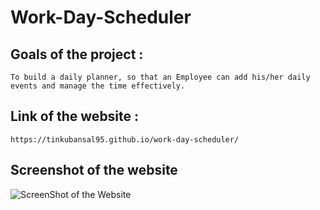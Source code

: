 # Work-Day-Scheduler

## Goals of the project :

```To build a daily planner, so that an Employee can add his/her daily events and manage the time effectively.```

## Link of the website :

```https://tinkubansal95.github.io/work-day-scheduler/```

## Screenshot of the website

![ScreenShot of the Website](assets/ScreenShotOFTheWebsite.png)